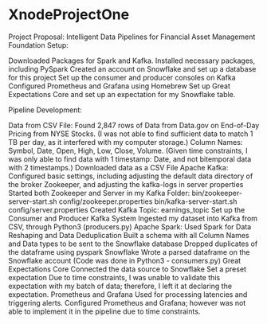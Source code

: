 # XnodeProjectOne
Project Proposal: Intelligent Data Pipelines for Financial Asset Management 
Foundation Setup:

Downloaded Packages for Spark and Kafka. Installed necessary packages, including PySpark
Created an account on Snowflake and set up a database for this project
Set up the consumer and producer consoles on Kafka
Configured Prometheus and Grafana using Homebrew
Set up Great Expectations Core and set up an expectation for my Snowflake table. 



Pipeline Development:



Data from CSV File:
Found 2,847 rows of Data from Data.gov on End-of-Day Pricing from NYSE Stocks. (I was not able to find sufficient data to match 1 TB per day, as it interfered with my computer storage.)
Column Names: Symbol, Date, Open, High, Low, Close, Volume. (Given time constraints, I was only able to find data with 1 timestamp: Date, and not bitemporal data with 2 timestamps.)
Downloaded data as a CSV File
Apache Kafka:
Configured basic settings, including adjusting the default data directory of the broker Zookeeper, and adjusting the kafka-logs in server properties
Started both Zookeeper and Server in my Kafka Folder:
bin/zookeeper-server-start.sh config/zookeeper.properties
bin/kafka-server-start.sh config/server.properties
Created Kafka Topic: earnings_topic
Set up the Consumer and Producer Kafka System
Ingested my dataset into Kafka from CSV, through Python3 (producers.py)
Apache Spark:
Used Spark for Data Reshaping and Data Deduplication
Built a schema with all Column Names and Data types to be sent to the Snowflake database
Dropped duplicates of the dataframe using pyspark
Snowflake
Wrote a parsed dataframe on the Snowflake account
(Code was done in Python3 - consumers.py)
Great Expectations Core
Connected the data source to Snowflake
Set a preset expectation
Due to time constraints, I was unable to validate this expectation with my batch of data; therefore, I left it at declaring the expectation. 
Prometheus and Grafana
Used for processing latencies and triggering alerts.
Configured Prometheus and Grafana; however was not able to implement it in the pipeline due to time constraints. 


